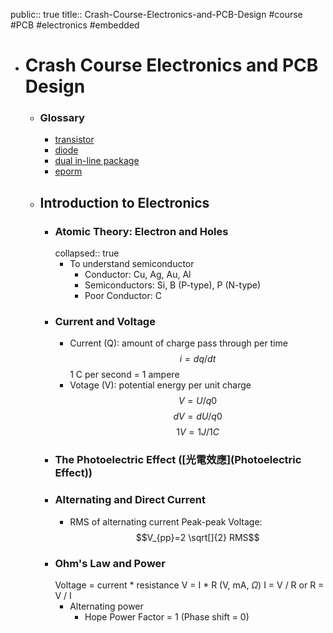 public:: true
title:: Crash-Course-Electronics-and-PCB-Design
#course #PCB #electronics #embedded

- # Crash Course Electronics and PCB Design
	- ### Glossary
		- [transistor](https://www.google.com/url?sa=t&rct=j&q=&esrc=s&source=web&cd=&cad=rja&uact=8&ved=2ahUKEwia3P-O2t36AhUQBt4KHauACBkQmhN6BAhWEAI&url=https%3A%2F%2Fzh.wikipedia.org%2Fzh-tw%2F%25E6%2599%25B6%25E4%25BD%2593%25E7%25AE%25A1&usg=AOvVaw00n45Li0dcVlgLPZOYMLcp)
		- [diode](https://www.google.com/url?sa=t&rct=j&q=&esrc=s&source=web&cd=&cad=rja&uact=8&ved=2ahUKEwiPqf7u2d36AhWMBt4KHZfOCWAQmhN6BAhYEAI&url=https%3A%2F%2Fzh.wikipedia.org%2Fzh-tw%2F%25E4%25BA%258C%25E6%25A5%25B5%25E9%25AB%2594&usg=AOvVaw0ucWfeL-qNsnMGoOIdg2D0)
		- [dual in-line package](https://zh.wikipedia.org/wiki/%E9%9B%99%E5%88%97%E7%9B%B4%E6%8F%92%E5%B0%81%E8%A3%9D)
		- [eporm](https://www.google.com/url?sa=t&rct=j&q=&esrc=s&source=web&cd=&cad=rja&uact=8&ved=2ahUKEwjHxY_H2t36AhXYNd4KHRrTBTIQmhN6BAhQEAI&url=https%3A%2F%2Fzh.wikipedia.org%2Fzh-tw%2F%25E5%258F%25AF%25E6%2593%25A6%25E9%2599%25A4%25E5%258F%25AF%25E8%25A6%258F%25E5%258A%2583%25E5%25BC%258F%25E5%2594%25AF%25E8%25AE%2580%25E8%25A8%2598%25E6%2586%25B6%25E9%25AB%2594&usg=AOvVaw2PMe41NcprIvKIwaCXggvw)
	- ## Introduction to Electronics
		- ### Atomic Theory: Electron and Holes
		  collapsed:: true
			- To understand semiconductor
				- Conductor: Cu, Ag, Au, Al
				- Semiconductors: Si, B (P-type), P (N-type)
				- Poor Conductor: C
		- ### Current and Voltage
			- Current (Q): amount of charge pass through per time
			  $$i=dq/dt$$
			  1 C per second = 1 ampere
			- Votage (V): potential energy per unit charge
			  $$V=U/q0$$
			  $$dV=dU/q0$$
			  $$1V=1J/1C$$
		- ### The Photoelectric Effect ([光電效應](Photoelectric Effect))
		- ### Alternating and Direct Current
			- RMS of alternating current
			  Peak-peak Voltage: $$V_{pp}=2 \sqrt[]{2} RMS$$
		- ### Ohm's Law and Power
		  Voltage = current * resistance
		  V = I * R (V, mA, $\Omega$)
		  I = V / R or R = V / I
			- Alternating power
				- Hope Power Factor = 1 (Phase shift = 0)